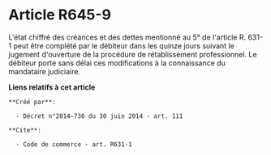 # Article R645-9

L'état chiffré des créances et des dettes mentionné au 5° de l'article R. 631-1 peut être complété par le débiteur dans les
quinze jours suivant le jugement d'ouverture de la procédure de rétablissement professionnel. Le débiteur porte sans délai
ces modifications à la connaissance du mandataire judiciaire.

**Liens relatifs à cet article**

	**Créé par**:

	  - Décret n°2014-736 du 30 juin 2014 - art. 111

	**Cite**:

	  - Code de commerce - art. R631-1
